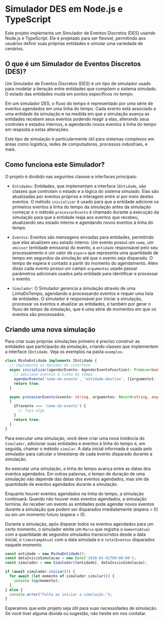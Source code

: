 # Simulador DES em Node.js e TypeScript

Este projeto implementa um Simulador de Eventos Discretos (DES) usando Node.js e TypeScript. Ele é projetado para ser flexível, permitindo aos usuários definir suas próprias entidades e simular uma variedade de cenários.

## O que é um Simulador de Eventos Discretos (DES)?

Um Simulador de Eventos Discretos (DES) é um tipo de simulador usado para modelar a iteração entre entidades que compõem o sistema simulado. O estado das entidades muda em pontos específicos no tempo. 

Em um simulador DES, o fluxo do tempo é representado por uma série de eventos agendados em uma linha do tempo. Cada evento está associado a uma entidade da simulação e na medida em que a simulação avança as entidades recebem seus eventos podendo reagir a elas, alterando seus controles e estados internos, e agendando novos eventos à linha do tempo em resposta a estas alterações. 

Este tipo de simulação é particularmente útil para sistemas complexos em áreas como logística, redes de computadores, processos industriais, e mais.

## Como funciona este Simulador?

O projeto é dividido nas seguintes classes e interfaces principais:

- `Entidades`: Entidades, que implementam a interface `IEntidade`, são classes que controlam o estado e a lógica do sistema simulado. Elas são atualizadas por eventos próprios e interagem entre si por meio destes eventos. O método `inicializar` é usado para que a entidade adicione os primeiros eventos à linha do tempo da simulação antes da simulação começar e o método `processarEvento` é chamado durante a execução da simulação para que a entidade reaja aos eventos que recebeu, atualizando seu estado interno e agendando novos eventos à linha do tempo.

- `Eventos`: Eventos são mensagens enviadas para entidades, permitindo que elas atualizem seu estado interno. Um evento possui um `nome`, um `emissor` (entidade emissora) do evento, a `entidade` responsável pelo seu processamento e um valor de `espera` que representa uma quantidade de tempo em segundos da simulação até que o evento seja disparado. O tempo de espera é contado a partir do momento do agendamento. Além disso cada evento possui um campo `argumentos` usado passar parâmetros adicionais usados pela entidade para identificar e processar o evento.

- `Simulador`: O Simulador gerencia a simulação através de uma LinhaDoTempo, agendando e processando eventos e requer uma lista de entidades. O simulador é responsável por iniciar a simulação, processar os eventos e atualizar as entidades, e também por gerar o fluxo de tempo da simulação, que é uma série de momentos em que os eventos são processados.


## Criando uma nova simulação

Para criar suas próprias simulações primeiro é preciso construir as entidades que participarão da simulação, criando classes que implementem a interface `IEntidade`. Veja os exemplos na pasta `exemplos`. 

```typescript
class MinhaEntidade implements IEntidade {
  // implemente os métodos da interface
  async inicializar(agendarEvento: AgendarEventoFunction): Promise<boolean> {
    // adicione eventos à linha do tempo
    agendarEvento('nome-do-evento', 'entidade-destino', [{argumento1: 'valor'},{argumento2: 30}], 10);
    return true;
  }

  async processarEvento(evento: string, argumentos: Record<string, any>[], momentoAtual: number, timestampAtual: Date, agendarEvento: AgendarEventoFunction): Promise<boolean>;
  {
    if(evento === 'nome-do-evento') {
      // faça algo
    }
    return true;
  }
}
```

Para executar uma simulação, você deve criar uma nova instância do `Simulador`, adicionar suas entidades e eventos à linha do tempo e, em seguida, chamar o método `simular`. A data inicial informada é usada pelo simulador para calcular o timestamp de cada evento disparado durante a simulação.

Ao executar uma simulação, a linha do tempo avança entre as datas dos eventos agendados. Em outras palavras, o tempo de duração de uma simulação não depende das datas dos eventos agendados, mas sim da quantidade de eventos agendados durante a simulação. 

Enquanto houver eventos agendados na linha do tempo, a simulação continuará. Quando não houver mais eventos agendados, a simulação termina.
Ao receber um evento as entidades pode agendar novos eventos durante a simulação que podem ser  disparados imediatamente (espera = 0) ou em um momento futuro (espera > 0).

Durante a simulação, após disparar todos os eventos agendados para um certo momento, o simulador emite um `Marco` que registra o `momentoAtual` com a quantidade de segundos simulados transcorridos desde a data inicial, o `timestampAtual` com a data simulada e o `totalEventos` disparados naquele momento.

```typescript
const entidade = new MinhaEntidade();
const dataInicioSimulacao = new Date('2020-01-01T00:00:00');
const simulador = new Simulador([entidade], dataInicioSimulacao);

if (await simulador.iniciar()) {
  for await (let momento of simulador.simular()) {
    console.log(momento);
  }
} else {
  console.error("Falha ao iniciar a simulação.");
}
```

Esperamos que este projeto seja útil para suas necessidades de simulação. Se você tiver alguma dúvida ou sugestão, não hesite em nos contatar.